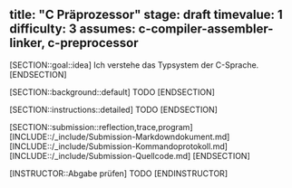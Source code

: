 title: "C Präprozessor"
stage: draft
timevalue: 1
difficulty: 3
assumes: c-compiler-assembler-linker, c-preprocessor
---
[SECTION::goal::idea]
Ich verstehe das Typsystem der C-Sprache.
[ENDSECTION]

[SECTION::background::default]
TODO
[ENDSECTION]

[SECTION::instructions::detailed]
TODO
[ENDSECTION]

[SECTION::submission::reflection,trace,program]
[INCLUDE::/_include/Submission-Markdowndokument.md]
[INCLUDE::/_include/Submission-Kommandoprotokoll.md]
[INCLUDE::/_include/Submission-Quellcode.md]
[ENDSECTION]

[INSTRUCTOR::Abgabe prüfen]
TODO
[ENDINSTRUCTOR]